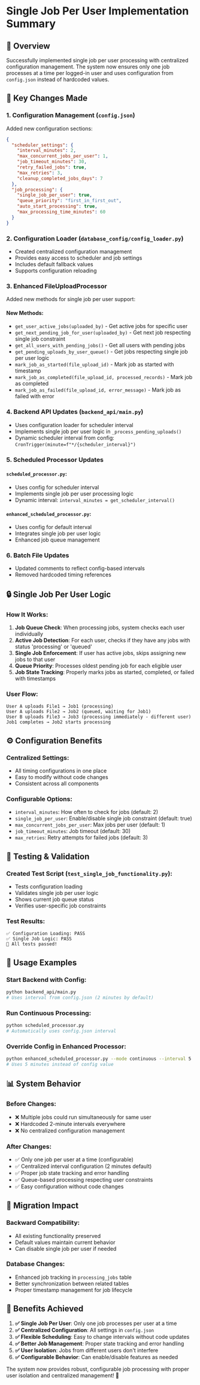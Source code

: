 # Single Job Per User Implementation Summary

## 🎯 **Overview**
Successfully implemented single job per user processing with centralized configuration management. The system now ensures only one job processes at a time per logged-in user and uses configuration from `config.json` instead of hardcoded values.

## 🔧 **Key Changes Made**

### 1. **Configuration Management (`config.json`)**
Added new configuration sections:

```json
{
  "scheduler_settings": {
    "interval_minutes": 2,
    "max_concurrent_jobs_per_user": 1,
    "job_timeout_minutes": 30,
    "retry_failed_jobs": true,
    "max_retries": 3,
    "cleanup_completed_jobs_days": 7
  },
  "job_processing": {
    "single_job_per_user": true,
    "queue_priority": "first_in_first_out",
    "auto_start_processing": true,
    "max_processing_time_minutes": 60
  }
}
```

### 2. **Configuration Loader (`database_config/config_loader.py`)**
- Created centralized configuration management
- Provides easy access to scheduler and job settings
- Includes default fallback values
- Supports configuration reloading

### 3. **Enhanced FileUploadProcessor**
Added new methods for single job per user support:

#### **New Methods:**
- `get_user_active_jobs(uploaded_by)` - Get active jobs for specific user
- `get_next_pending_job_for_user(uploaded_by)` - Get next job respecting single job constraint
- `get_all_users_with_pending_jobs()` - Get all users with pending jobs
- `get_pending_uploads_by_user_queue()` - Get jobs respecting single job per user logic
- `mark_job_as_started(file_upload_id)` - Mark job as started with timestamp
- `mark_job_as_completed(file_upload_id, processed_records)` - Mark job as completed
- `mark_job_as_failed(file_upload_id, error_message)` - Mark job as failed with error

### 4. **Backend API Updates (`backend_api/main.py`)**
- Uses configuration loader for scheduler interval
- Implements single job per user logic in `_process_pending_uploads()`
- Dynamic scheduler interval from config: `CronTrigger(minute=f"*/{scheduler_interval}")`

### 5. **Scheduled Processor Updates**
#### **`scheduled_processor.py`:**
- Uses config for scheduler interval
- Implements single job per user processing logic
- Dynamic interval: `interval_minutes = get_scheduler_interval()`

#### **`enhanced_scheduled_processor.py`:**
- Uses config for default interval
- Integrates single job per user logic
- Enhanced job queue management

### 6. **Batch File Updates**
- Updated comments to reflect config-based intervals
- Removed hardcoded timing references

## 🔒 **Single Job Per User Logic**

### **How It Works:**
1. **Job Queue Check**: When processing jobs, system checks each user individually
2. **Active Job Detection**: For each user, checks if they have any jobs with status 'processing' or 'queued'
3. **Single Job Enforcement**: If user has active jobs, skips assigning new jobs to that user
4. **Queue Priority**: Processes oldest pending job for each eligible user
5. **Job State Tracking**: Properly marks jobs as started, completed, or failed with timestamps

### **User Flow:**
```
User A uploads File1 → Job1 (processing)
User A uploads File2 → Job2 (queued, waiting for Job1)
User B uploads File3 → Job3 (processing immediately - different user)
Job1 completes → Job2 starts processing
```

## ⚙️ **Configuration Benefits**

### **Centralized Settings:**
- All timing configurations in one place
- Easy to modify without code changes
- Consistent across all components

### **Configurable Options:**
- `interval_minutes`: How often to check for jobs (default: 2)
- `single_job_per_user`: Enable/disable single job constraint (default: true)
- `max_concurrent_jobs_per_user`: Max jobs per user (default: 1)
- `job_timeout_minutes`: Job timeout (default: 30)
- `max_retries`: Retry attempts for failed jobs (default: 3)

## 🧪 **Testing & Validation**

### **Created Test Script (`test_single_job_functionality.py`):**
- Tests configuration loading
- Validates single job per user logic  
- Shows current job queue status
- Verifies user-specific job constraints

### **Test Results:**
```
✅ Configuration Loading: PASS
✅ Single Job Logic: PASS
🎉 All tests passed!
```

## 🚀 **Usage Examples**

### **Start Backend with Config:**
```bash
python backend_api/main.py
# Uses interval from config.json (2 minutes by default)
```

### **Run Continuous Processing:**
```bash
python scheduled_processor.py
# Automatically uses config.json interval
```

### **Override Config in Enhanced Processor:**
```bash
python enhanced_scheduled_processor.py --mode continuous --interval 5
# Uses 5 minutes instead of config value
```

## 📊 **System Behavior**

### **Before Changes:**
- ❌ Multiple jobs could run simultaneously for same user
- ❌ Hardcoded 2-minute intervals everywhere
- ❌ No centralized configuration management

### **After Changes:**
- ✅ Only one job per user at a time (configurable)
- ✅ Centralized interval configuration (2 minutes default)
- ✅ Proper job state tracking and error handling
- ✅ Queue-based processing respecting user constraints
- ✅ Easy configuration without code changes

## 🔄 **Migration Impact**

### **Backward Compatibility:**
- All existing functionality preserved
- Default values maintain current behavior
- Can disable single job per user if needed

### **Database Changes:**
- Enhanced job tracking in `processing_jobs` table
- Better synchronization between related tables
- Proper timestamp management for job lifecycle

## 🎉 **Benefits Achieved**

1. **✅ Single Job Per User**: Only one job processes per user at a time
2. **✅ Centralized Configuration**: All settings in `config.json`
3. **✅ Flexible Scheduling**: Easy to change intervals without code updates
4. **✅ Better Job Management**: Proper state tracking and error handling
5. **✅ User Isolation**: Jobs from different users don't interfere
6. **✅ Configurable Behavior**: Can enable/disable features as needed

The system now provides robust, configurable job processing with proper user isolation and centralized management! 🚀